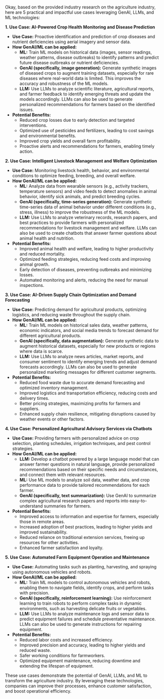 Okay, based on the provided industry research on the agriculture industry, here are 5 practical and impactful use cases leveraging GenAI, LLMs, and ML technologies:

**1. Use Case: AI-Powered Crop Health Monitoring and Disease Prediction**

*   **Use Case:** Proactive identification and prediction of crop diseases and nutrient deficiencies using aerial imagery and sensor data.
*   **How GenAI/ML can be applied:**
    *   **ML:** Train ML models on historical data (images, sensor readings, weather patterns, disease outbreaks) to identify patterns and predict future disease outbreaks or nutrient deficiencies.
    *   **GenAI (specifically, image generation):** Generate synthetic images of diseased crops to augment training datasets, especially for rare diseases where real-world data is limited. This improves the accuracy and robustness of the ML models.
    *   **LLM:** Use LLMs to analyze scientific literature, agricultural reports, and farmer feedback to identify emerging threats and update the models accordingly. LLMs can also be used to generate personalized recommendations for farmers based on the identified issues.
*   **Potential Benefits:**
    *   Reduced crop losses due to early detection and targeted interventions.
    *   Optimized use of pesticides and fertilizers, leading to cost savings and environmental benefits.
    *   Improved crop yields and overall farm profitability.
    *   Proactive alerts and recommendations for farmers, enabling timely action.

**2. Use Case: Intelligent Livestock Management and Welfare Optimization**

*   **Use Case:** Monitoring livestock health, behavior, and environmental conditions to optimize feeding, breeding, and overall welfare.
*   **How GenAI/ML can be applied:**
    *   **ML:** Analyze data from wearable sensors (e.g., activity trackers, temperature sensors) and video feeds to detect anomalies in animal behavior, identify sick animals, and predict breeding cycles.
    *   **GenAI (specifically, time-series generation):** Generate synthetic time-series data of animal behavior under different conditions (e.g., stress, illness) to improve the robustness of the ML models.
    *   **LLM:** Use LLMs to analyze veterinary records, research papers, and best practices to provide farmers with personalized recommendations for livestock management and welfare. LLMs can also be used to create chatbots that answer farmer questions about animal health and nutrition.
*   **Potential Benefits:**
    *   Improved animal health and welfare, leading to higher productivity and reduced mortality.
    *   Optimized feeding strategies, reducing feed costs and improving animal growth.
    *   Early detection of diseases, preventing outbreaks and minimizing losses.
    *   Automated monitoring and alerts, reducing the need for manual inspections.

**3. Use Case: AI-Driven Supply Chain Optimization and Demand Forecasting**

*   **Use Case:** Predicting demand for agricultural products, optimizing logistics, and reducing waste throughout the supply chain.
*   **How GenAI/ML can be applied:**
    *   **ML:** Train ML models on historical sales data, weather patterns, economic indicators, and social media trends to forecast demand for different agricultural products.
    *   **GenAI (specifically, data augmentation):** Generate synthetic data to augment historical datasets, especially for new products or regions where data is scarce.
    *   **LLM:** Use LLMs to analyze news articles, market reports, and consumer sentiment to identify emerging trends and adjust demand forecasts accordingly. LLMs can also be used to generate personalized marketing messages for different customer segments.
*   **Potential Benefits:**
    *   Reduced food waste due to accurate demand forecasting and optimized inventory management.
    *   Improved logistics and transportation efficiency, reducing costs and delivery times.
    *   Better pricing strategies, maximizing profits for farmers and suppliers.
    *   Enhanced supply chain resilience, mitigating disruptions caused by weather events or other factors.

**4. Use Case: Personalized Agricultural Advisory Services via Chatbots**

*   **Use Case:** Providing farmers with personalized advice on crop selection, planting schedules, irrigation techniques, and pest control strategies.
*   **How GenAI/ML can be applied:**
    *   **LLM:** Develop a chatbot powered by a large language model that can answer farmer questions in natural language, provide personalized recommendations based on their specific needs and circumstances, and connect them with relevant resources.
    *   **ML:** Use ML models to analyze soil data, weather data, and crop performance data to provide tailored recommendations for each farmer.
    *   **GenAI (specifically, text summarization):** Use GenAI to summarize complex agricultural research papers and reports into easy-to-understand summaries for farmers.
*   **Potential Benefits:**
    *   Improved access to information and expertise for farmers, especially those in remote areas.
    *   Increased adoption of best practices, leading to higher yields and improved sustainability.
    *   Reduced reliance on traditional extension services, freeing up resources for other activities.
    *   Enhanced farmer satisfaction and loyalty.

**5. Use Case: Automated Farm Equipment Operation and Maintenance**

*   **Use Case:** Automating tasks such as planting, harvesting, and spraying using autonomous vehicles and robots.
*   **How GenAI/ML can be applied:**
    *   **ML:** Train ML models to control autonomous vehicles and robots, enabling them to navigate fields, identify crops, and perform tasks with precision.
    *   **GenAI (specifically, reinforcement learning):** Use reinforcement learning to train robots to perform complex tasks in dynamic environments, such as harvesting delicate fruits or vegetables.
    *   **LLM:** Use LLMs to analyze maintenance logs and sensor data to predict equipment failures and schedule preventative maintenance. LLMs can also be used to generate instructions for repairing equipment.
*   **Potential Benefits:**
    *   Reduced labor costs and increased efficiency.
    *   Improved precision and accuracy, leading to higher yields and reduced waste.
    *   Safer working conditions for farmworkers.
    *   Optimized equipment maintenance, reducing downtime and extending the lifespan of equipment.

These use cases demonstrate the potential of GenAI, LLMs, and ML to transform the agriculture industry. By leveraging these technologies, companies can improve their processes, enhance customer satisfaction, and boost operational efficiency.